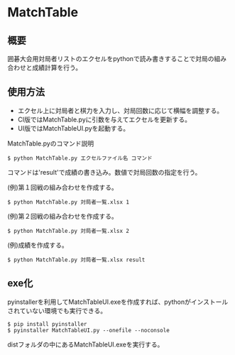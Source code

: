 # MatchTable



## 概要

囲碁大会用対局者リストのエクセルをpythonで読み書きすることで対局の組み合わせと成績計算を行う。



## 使用方法

- エクセル上に対局者と棋力を入力し、対局回数に応じて横幅を調整する。
- CI版ではMatchTable.pyに引数を与えてエクセルを更新する。
- UI版ではMatchTableUI.pyを起動する。



MatchTable.pyのコマンド説明

```shell
$ python MatchTable.py エクセルファイル名 コマンド
```

コマンドは'result'で成績の書き込み。数値で対局回数の指定を行う。





(例)第１回戦の組み合わせを作成する。

```shell
$ python MatchTable.py 対局者一覧.xlsx 1
```



(例)第２回戦の組み合わせを作成する。

```shell
$ python MatchTable.py 対局者一覧.xlsx 2
```



(例)成績を作成する。

```shell
$ python MatchTable.py 対局者一覧.xlsx result
```



## exe化

pyinstallerを利用してMatchTableUI.exeを作成すれば、pythonがインストールされていない環境でも実行できる。

```shell
$ pip install pyinstaller
$ pyinstaller MatchTableUI.py --onefile --noconsole
```

distフォルダの中にあるMatchTableUI.exeを実行する。

